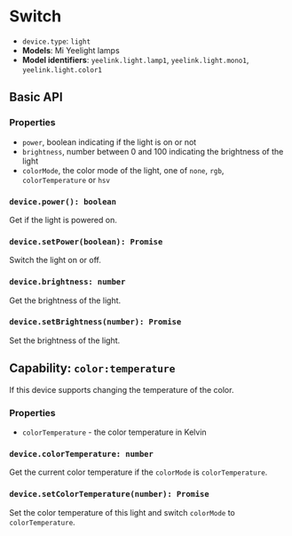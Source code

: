 # Switch

* `device.type`: `light`
* **Models**: Mi Yeelight lamps
* **Model identifiers**: `yeelink.light.lamp1`, `yeelink.light.mono1`, `yeelink.light.color1`


## Basic API

### Properties

* `power`, boolean indicating if the light is on or not
* `brightness`, number between 0 and 100 indicating the brightness of the light
* `colorMode`, the color mode of the light, one of `none`, `rgb`, `colorTemperature` or `hsv`

### `device.power(): boolean`

Get if the light is powered on.

### `device.setPower(boolean): Promise`

Switch the light on or off.

### `device.brightness: number`

Get the brightness of the light.

### `device.setBrightness(number): Promise`

Set the brightness of the light.

## Capability: `color:temperature`

If this device supports changing the temperature of the color.

### Properties

* `colorTemperature` - the color temperature in Kelvin

### `device.colorTemperature: number`

Get the current color temperature if the `colorMode` is `colorTemperature`.

### `device.setColorTemperature(number): Promise`

Set the color temperature of this light and switch `colorMode` to `colorTemperature`.
